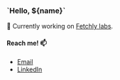 ### \`Hello, ${name}\`

🔭 Currently working on [Fetchly labs](https://fetch.ly/).

#### Reach me! 📫
- [Email](mailto:victor@rhwd.dev)
- [LinkedIn](https://www.linkedin.com/in/vicmargo/)
